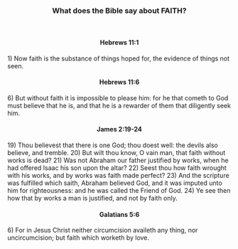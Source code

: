 <h3 style="text-align: center;">What does the Bible say about FAITH?</h3>
<br/>
<h4 style="text-align: center;">Hebrews 11:1</h4>
1) Now faith is the substance of things hoped for, the evidence of things not seen.  

<br/>
<h4 style="text-align: center;">Hebrews 11:6</h4>
6) But without faith it is impossible to please him: for he that cometh to God must believe that he is, and that he is a rewarder of them that diligently seek him.  
<br/>
<h4 style="text-align: center;">James 2:19-24</h4>
19)  Thou believest that there is one God; thou doest well: 
     the devils also believe, and tremble.  
20)  But wilt thou know, O vain man, that faith without 
     works is dead?  
21)  Was not Abraham our father justified by works, when 
     he had offered Isaac his son upon the altar?  
22)  Seest thou how faith wrought with his works, and by 
     works was faith made perfect?  
23)  And the scripture was fulfilled which saith, Abraham 
     believed God, and it was imputed unto him for 
     righteousness: and he was called the Friend of God.  
24)  Ye see then how that by works a man is justified,  
     and not by faith only.  
<br/>
<h4 style="text-align: center;">Galatians 5:6</h4>
 6) For in Jesus Christ neither circumcision availeth any thing, 
     nor uncircumcision; but faith which worketh by love.
